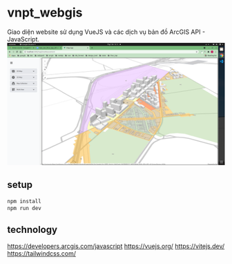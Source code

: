 # vnpt_webgis

Giao diện website sử dụng VueJS và các dịch vụ bản đồ ArcGIS API - JavaScript.
![This is an image](/review.png)

## setup
```
npm install
npm run dev
```
## technology
https://developers.arcgis.com/javascript
https://vuejs.org/
https://vitejs.dev/
https://tailwindcss.com/
